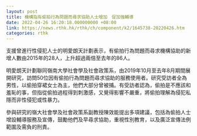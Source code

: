 ```yaml
---
layout: post
title: 機構指有偷拍行為問題而尋求協助人士增加　促加強輔導
date: 2022-04-26 16:20:18.000000000 +08:00
link: https://news.rthk.hk/rthk/ch/component/k2/1645738-20220426.htm
categories: rthk
---
```


支援曾進行性侵犯人士的明愛朗天計劃表示，有偷拍行為問題而尋求機構協助的新增人數由2015年的28人，上升超過兩倍至去年的86人。

明愛朗天計劃聯同嶺南大學社會學及社會政策系，由2019年10月至去年8月期間展開研究，訪問50位因有偷拍行為問題而尋求協助的服務使用者。研究受訪者全為男性，以偷拍穿裙女士為主，他們大部分曾被捕。有受訪者認為，偷拍是不應該和羞恥的事，但指從偷拍過程得到刺激感，又覺得影響不嚴重，將偷拍理解為侵犯私隱而非性侵犯或性暴力。 

參與研究的嶺大社會學及社會政策系副教授陳效能提出多項建議，包括為偷拍人士增設輔導服務及宣傳，鼓勵他們及早尋求協助，重視性別教育，以及廣泛宣傳法例範圍及需負的刑責。
